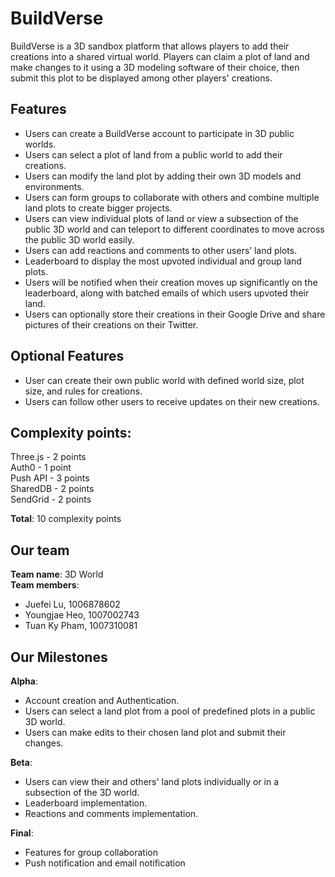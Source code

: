 # BuildVerse # 
BuildVerse is a 3D sandbox platform that allows players to add their creations into a shared virtual world. Players can claim a plot of land and make changes to it using a 3D modeling software of their choice, then submit this plot to be displayed among other players' creations.

## Features
- Users can create a BuildVerse account to participate in 3D public worlds.
- Users can select a plot of land from a public world to add their creations.
- Users can modify the land plot by adding their own 3D models and environments.
- Users can form groups to collaborate with others and combine multiple land plots to create bigger projects.
- Users can view individual plots of land or view a subsection of the public 3D world and can teleport to different coordinates to move across the public 3D world easily.
- Users can add reactions and comments to other users’ land plots.
- Leaderboard to display the most upvoted individual and group land plots.
- Users will be notified when their creation moves up significantly on the leaderboard, along with 
batched emails of which users upvoted their land.
- Users can optionally store their creations in their Google Drive and share pictures of their creations on their Twitter.

## Optional Features
- User can create their own public world with defined world size, plot size, and rules for creations.
- Users can follow other users to receive updates on their new creations.

## Complexity points:
Three.js - 2 points \
Auth0 - 1 point \
Push API - 3 points \
SharedDB - 2 points \
SendGrid - 2 points

**Total**: 10 complexity points

## Our team
**Team name**: 3D World \
**Team members**:
- Juefei Lu, 1006878602
- Youngjae Heo, 1007002743
- Tuan Ky Pham, 1007310081

## Our Milestones

**Alpha**:
- Account creation and Authentication.
- Users can select a land plot from a pool of predefined plots in a public 3D world.
- Users can make edits to their chosen land plot and submit their changes.

**Beta**:
- Users can view their and others' land plots individually or in a subsection of the 3D world.
- Leaderboard implementation.
- Reactions and comments implementation.

**Final**:
- Features for group collaboration
- Push notification and email notification

